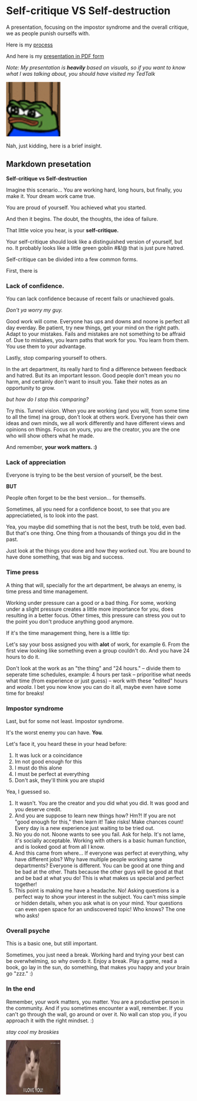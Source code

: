 # Self-critique VS Self-destruction
A presentation, focusing on the impostor syndrome and the overall critique, we as people punish ourselfs with.

Here is my [process](process.md)

And here is my [presentation in PDF form](AJOVT-06-storytelling.pdf)

<i>Note: My presentation is <b>heavily</b> based on visuals, so if you want to know what I was talking about, you should have visited my TedTalk</i>

<img src="pepe.gif" alt="Pepe leaving" style="width:148px;height:148px;">

Nah, just kidding, here is a brief insight.

## Markdown presetation

<b>Self-critique vs Self-destruction</b>

Imagine this scenario... You are working hard, long hours, but finally, you make it. Your dream work came true.

You are proud of yourself. You achieved what you started.

And then it begins. The doubt, the thoughts, the idea of failure.

That little voice you hear, is your <b>self-critique.</b>

Your self-critique should look like a distinguished version of yourself, but no. It probably looks like a little green goblin #&!@ that is just pure hatred.

Self-critique can be divided into a few common forms.

First, there is 
### Lack of confidence. 
You can lack confidence because of recent fails or unachieved goals. 

<i>Don't ya worry my guy.</i>

Good work will come. Everyone has ups and downs and noone is perfect all day everday. Be patient, try new things, get your mind on the right path.
Adapt to your mistakes. Fails and mistakes are not something to be affraid of. Due to mistakes, you learn paths that work for you. You learn from them. You use them to your advantage.

Lastly, stop comparing yourself to others.

In the art department, its really hard to find a difference between feedback and hatred. But its an important lesson. Good people don't mean you no harm, and certainly don't want to insult you. Take their notes as an opportunity to grow.

<i>but how do I stop this comparing?</i>

Try this. Tunnel vision. When you are working (and you will, from some time to all the time) ina group, don't look at others work. Everyone has their own ideas and own minds, we all work differently and have different views and opinions on things. Focus on yours, you are the creator, you are the one who will show others what he made. 

And remember, <b>your work matters. :)</b>

### Lack of appreciation

Everyone is trying to be the best version of yourself, be the best.

<b>BUT</b>

People often forget to be the best version... for themselfs.

Sometimes, all you need for a confidence boost, to see that you are appreciatieted, is to look into the past.

Yea, you maybe did something that is not the best, truth be told, even bad. But that's one thing. One thing from a thousands of things you did in the past.

Just look at the things you done and how they worked out. You are bound to have done something, that was big and success.

### Time press

A thing that will, specially for the art department, be always an enemy, is time press and time management.

Working under pressure can a good or a bad thing. For some, working under a slight pressure creates a little more importance for you, does resulting in a better focus. Other times, this pressure can stress you out to the point you don't produce anything good anymore.

If it's the time management thing, here is a little tip:

Let's say your boss assigned you with <b>alot</b> of work, for example 6. From the first view looking like something even a group couldn't do. And you have 24 hours to do it.

Don't look at the work as an "the thing" and "24 hours." – divide them to seperate time schedules, example: 4 hours per task – priporitise what needs what time (from experience or just guess) – work with these "edited" hours and <i>woala</i>. I bet you now know you can do it all, maybe even have some time for breaks!

### Impostor syndrome

Last, but for some not least. Impostor syndrome.

It's the worst enemy you can have. <b>You</b>.

Let's face it, you heard these in your head before:

1. It was luck or a coincidance
2. Im not good enough for this
3. I must do this alone
4. I must be perfect at everything
5. Don't ask, they'll think you are stupid

Yea, I guessed so.

1. It wasn't. You are the creator and you did what you did. It was good and you deserve credit.
2. And you are suppose to learn new things how? Hm?! If you are not "good enough for this," then learn it! Take risks! Make chances count! Every day is a new experience just waiting to be tried out.
3. No you do not. Noone wants to see you fail. Ask for help. It's not lame, it's socially acceptable. Working with others is a basic human function, and is looked good at from all I know.
4. And this came from where... If everyone was perfect at everything, why have different jobs? Why have multiple people working same departments? Everyone is different. You can be good at one thing and be bad at the other. Thats because the other guys will be good at that and be bad at what you do! This is what makes us special and perfect together!
5. This point is making me have a headache. No! Asking questions is a perfect way to show your interest in the subject. You can't miss simple or hidden details, when you ask what is on your mind. Your questions can even open space for an undiscovered topic! Who knows? The one who asks!

### Overall psyche

This is a basic one, but still important.

Sometimes, you just need a break. Working hard and trying your best can be overwhelming, so why overdo it. Enjoy a break. Play a game, read a book, go lay in the sun, do something, that makes you happy and your brain go "zzz." :)

### In the end

Remember, your work matters, you matter. You are a productive person in the community. And if you sometimes encounter a wall, remember. If you can't go through the wall, go around or over it. No wall can stop you, if you approach it with the right mindset. :)

<i>stay cool my broskies</i>

<img src="hug-love.gif" alt="Cat kissing you" style="width:148px;height:148px;">

